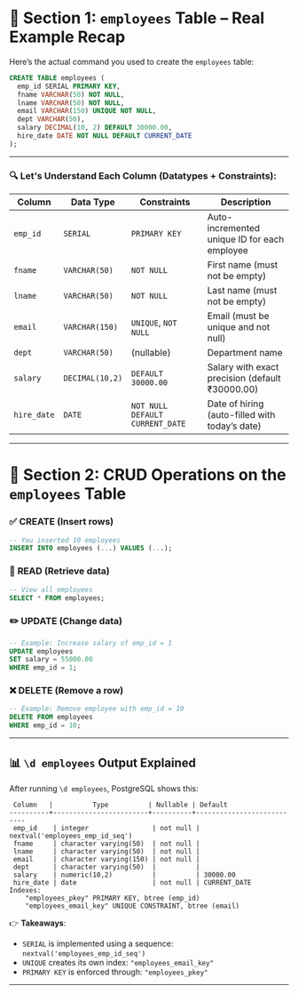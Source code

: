 

# 🧠 Section 1: `employees` Table – Real Example Recap

Here’s the actual command you used to create the `employees` table:

```sql
CREATE TABLE employees (
  emp_id SERIAL PRIMARY KEY,
  fname VARCHAR(50) NOT NULL,
  lname VARCHAR(50) NOT NULL,
  email VARCHAR(150) UNIQUE NOT NULL,
  dept VARCHAR(50),
  salary DECIMAL(10, 2) DEFAULT 30000.00,
  hire_date DATE NOT NULL DEFAULT CURRENT_DATE
);
```

---

### 🔍 Let's Understand Each Column (Datatypes + Constraints):

| Column      | Data Type       | Constraints                     | Description                                     |
| ----------- | --------------- | ------------------------------- | ----------------------------------------------- |
| `emp_id`    | `SERIAL`        | `PRIMARY KEY`                   | Auto-incremented unique ID for each employee    |
| `fname`     | `VARCHAR(50)`   | `NOT NULL`                      | First name (must not be empty)                  |
| `lname`     | `VARCHAR(50)`   | `NOT NULL`                      | Last name (must not be empty)                   |
| `email`     | `VARCHAR(150)`  | `UNIQUE`, `NOT NULL`            | Email (must be unique and not null)             |
| `dept`      | `VARCHAR(50)`   | (nullable)                      | Department name                                 |
| `salary`    | `DECIMAL(10,2)` | `DEFAULT 30000.00`              | Salary with exact precision (default ₹30000.00) |
| `hire_date` | `DATE`          | `NOT NULL DEFAULT CURRENT_DATE` | Date of hiring (auto-filled with today’s date)  |

---

# 🔄 Section 2: CRUD Operations on the `employees` Table

### ✅ **CREATE** (Insert rows)

```sql
-- You inserted 10 employees
INSERT INTO employees (...) VALUES (...);
```

### 📖 **READ** (Retrieve data)

```sql
-- View all employees
SELECT * FROM employees;
```

### ✏️ **UPDATE** (Change data)

```sql
-- Example: Increase salary of emp_id = 1
UPDATE employees
SET salary = 55000.00
WHERE emp_id = 1;
```

### ❌ **DELETE** (Remove a row)

```sql
-- Example: Remove employee with emp_id = 10
DELETE FROM employees
WHERE emp_id = 10;
```

---

## 📊 `\d employees` Output Explained

After running `\d employees`, PostgreSQL shows this:

```plaintext
 Column   |          Type          | Nullable | Default                  
----------+------------------------+----------+---------------------------
 emp_id    | integer                | not null | nextval('employees_emp_id_seq')
 fname     | character varying(50)  | not null | 
 lname     | character varying(50)  | not null | 
 email     | character varying(150) | not null | 
 dept      | character varying(50)  |          | 
 salary    | numeric(10,2)          |          | 30000.00
 hire_date | date                   | not null | CURRENT_DATE
Indexes:
    "employees_pkey" PRIMARY KEY, btree (emp_id)
    "employees_email_key" UNIQUE CONSTRAINT, btree (email)
```

👉 **Takeaways**:

* `SERIAL` is implemented using a sequence: `nextval('employees_emp_id_seq')`
* `UNIQUE` creates its own index: `"employees_email_key"`
* `PRIMARY KEY` is enforced through: `"employees_pkey"`

---
